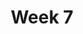 ---
title: Week 7
days:
  - date: 2023-02-27
    events:
      "**Lecture 16**{: .label .label-lec} The Poisson Distribution":
        "Ch. 12"
  - date: 2023-03-01
    events:
      "**Lecture 17**{: .label .label-lec} Distribution con.":
      "**Lab 6**{: .label .label-lab} Sampling Distribution, CLT, and Poisson (Due Mar. 7)":
      "**Homework 6**{: .label .label-hw} on Datahub":
  - date: 2023-03-03
    events:
      "**Lecture 18**{: .label .label-lec} Sampling and the Central Limit Theorem": 
        "Ch. 13"
      "**Quiz 5**{: .label .label-quiz} on Gradescope (Due Mar. 4, 12:00 PM PST)":
---